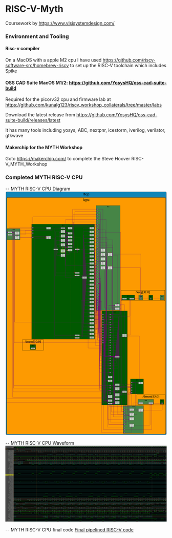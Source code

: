 # RISC-V-Myth
Coursework by https://www.vlsisystemdesign.com/

### Environment and Tooling

#### Risc-v compiler
On a MacOS with a apple M2 cpu I have used https://github.com/riscv-software-src/homebrew-riscv to set up the RISC-V toolchain which includes Spike

#### OSS CAD Suite MacOS M1/2: https://github.com/YosysHQ/oss-cad-suite-build
Required for the picorv32 cpu and firmware lab at https://github.com/kunalg123/riscv_workshop_collaterals/tree/master/labs

Download the latest release from https://github.com/YosysHQ/oss-cad-suite-build/releases/latest

It has many tools including yosys, ABC, nextpnr, icestorm, iverilog, verilator, gtkwave

#### Makerchip for the MYTH Workshop
Goto https://makerchip.com/ to complete the Steve Hoover RISC-V_MYTH_Workshop

### Completed MYTH RISC-V CPU

-- MYTH RISC-V CPU Diagram
![image](./images/Complete_MYTH_RISC-V_CPU_diagram.png)

-- MYTH RISC-V CPU Waveform
![image](./images/Complete_MYTH_RISC-V_CPU_waveform.png)

-- MYTH RISC-V CPU final code
[Final pipelined RISC-V code](https://github.com/davidbroughsmyth/RISC-V-Myth/blob/main/lab7_pipelined-and-finished_riscv/Complete_MYTH_RISC-V_CPU.v)
